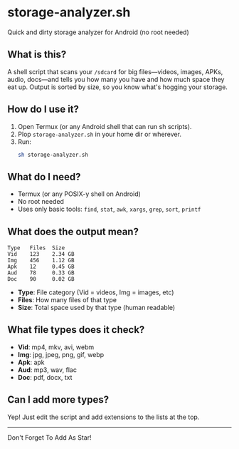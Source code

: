 # storage-analyzer.sh

Quick and dirty storage analyzer for Android (no root needed)

## What is this?
A shell script that scans your `/sdcard` for big files—videos, images, APKs, audio, docs—and tells you how many you have and how much space they eat up. Output is sorted by size, so you know what's hogging your storage.

## How do I use it?
1. Open Termux (or any Android shell that can run sh scripts).
2. Plop `storage-analyzer.sh` in your home dir or wherever.
3. Run:
   ```sh
   sh storage-analyzer.sh
   ```

## What do I need?
- Termux (or any POSIX-y shell on Android)
- No root needed
- Uses only basic tools: `find`, `stat`, `awk`, `xargs`, `grep`, `sort`, `printf`

## What does the output mean?
```
Type   Files  Size      
Vid    123    2.34 GB   
Img    456    1.12 GB   
Apk    12     0.45 GB   
Aud    78     0.33 GB   
Doc    90     0.02 GB   
```
- **Type**: File category (Vid = videos, Img = images, etc)
- **Files**: How many files of that type
- **Size**: Total space used by that type (human readable)

## What file types does it check?
- **Vid**: mp4, mkv, avi, webm
- **Img**: jpg, jpeg, png, gif, webp
- **Apk**: apk
- **Aud**: mp3, wav, flac
- **Doc**: pdf, docx, txt

## Can I add more types?
Yep! Just edit the script and add extensions to the lists at the top.

---

Don't Forget To Add As Star!
